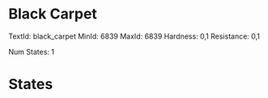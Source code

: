 # Black Carpet
TextId: black_carpet
MinId: 6839
MaxId: 6839
Hardness: 0,1
Resistance: 0,1

Num States: 1
# States
```

```